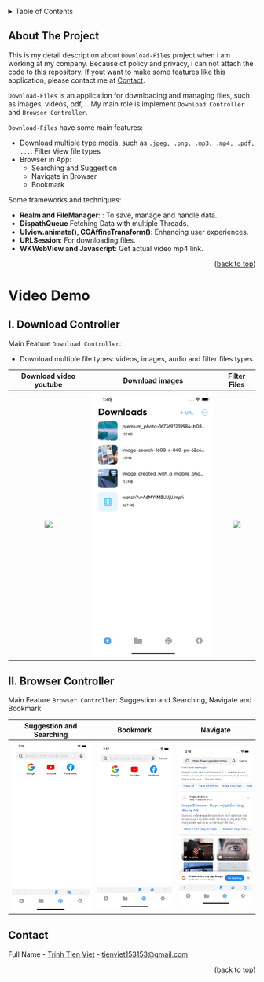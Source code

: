 <a name="readme-top"></a>

<!-- TABLE OF CONTENTS -->
<details>
  <summary>Table of Contents</summary>
  <ol>
    <li>
      <a href="#about-the-project">About The Project</a>
    </li>
    <li><a href="#video-demo">Video Demo</a></li>
    <li><a href="#contact">Contact</a></li>
  </ol>
</details>


<!-- ABOUT THE PROJECT -->
## About The Project

This is my detail description about `Download-Files` project when i am working at my company. Because of policy and privacy, i can not attach the code to this repository. If yout want to make some features like this application, please contact me at <a href="#contact">Contact</a>. 

`Download-Files` is an application for downloading and managing files, such as images, videos, pdf,... My main role is implement `Download Controller` and `Browser Controller`.

`Download-Files` have some main features:
- Download multiple type media, such as `.jpeg, .png, .mp3, .mp4, .pdf, ...`. Filter View file types
- Browser in App: 
  - Searching and Suggestion
  - Navigate in Browser
  - Bookmark

Some frameworks and techniques:
- **Realm and FileManager**: : To save, manage and handle data.
- **DispathQueue** Fetching Data with multiple Threads.
- **UIview.animate(), CGAffineTransform()**: Enhancing user experiences.
- **URLSession**: For downloading files.
- **WKWebView and Javascript**: Get actual video mp4 link.

<p align="right">(<a href="#readme-top">back to top</a>)</p>

# Video Demo

## I. Download Controller

Main Feature `Download Controller`:

- Download multiple file types: videos, images, audio and filter files types.

| Download video youtube| Download images | Filter Files |
| :--------: | :--------: | :--------: | 
| ![](gif/download_yt.gif) | ![](gif/download_image.gif) | ![](gif/filter.gif) |


## II. Browser Controller

Main Feature `Browser Controller`: Suggestion and Searching, Navigate and Bookmark 

| Suggestion and Searching | Bookmark | Navigate |
| :--------: | :--------: | :--------: |
| ![](gif/searching.gif) | ![](gif/bookmark.gif) | ![](gif/naviagte.gif) | 
 

## Contact

Full Name - [Trinh Tien Viet](https://www.facebook.com/mdgarp49) - tienviet153153@gmail.com

<p align="right">(<a href="#readme-top">back to top</a>)</p>
